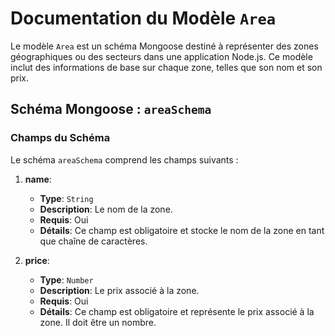 Documentation du Modèle `Area`
==============================

Le modèle `Area` est un schéma Mongoose destiné à représenter des zones géographiques ou des secteurs dans une application Node.js. Ce modèle inclut des informations de base sur chaque zone, telles que son nom et son prix.

Schéma Mongoose : `areaSchema`
------------------------------

### Champs du Schéma

Le schéma `areaSchema` comprend les champs suivants :

1.  **name**:

    *   **Type**: `String`
    *   **Description**: Le nom de la zone.
    *   **Requis**: Oui
    *   **Détails**: Ce champ est obligatoire et stocke le nom de la zone en tant que chaîne de caractères.
2.  **price**:

    *   **Type**: `Number`
    *   **Description**: Le prix associé à la zone.
    *   **Requis**: Oui
    *   **Détails**: Ce champ est obligatoire et représente le prix associé à la zone. Il doit être un nombre.